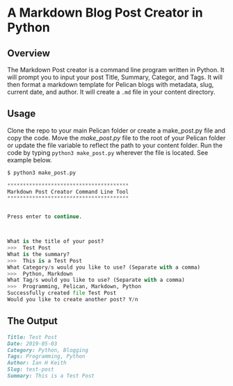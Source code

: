 # A Markdown Blog Post Creator in Python

## Overview

The Markdown Post creator is a command line program written in Python. It will prompt you to input your post Title, Summary, Categor, and Tags. It will then format a markdown template for Pelican blogs with metadata, slug, current date, and author. It will create a `.md` file in your content directory.

## Usage

Clone the repo to your main Pelican folder or create a make_post.py file and copy the code. Move the _make_post.py_ file to the root of your Pelican folder or update the file variable to reflect the path to your content folder. Run the code by typing `python3 make_post.py` wherever the file is located. See example below.

```bash
$ python3 make_post.py
```

```python
***************************************
Markdown Post Creator Command Line Tool
***************************************


Press enter to continue.



What is the title of your post? 
>>>  Test Post
What is the summary?
>>>  This is a Test Post
What Category/s would you like to use? (Separate with a comma)
>>>  Python, Markdown
What Tag/s would you like to use? (Separate with a comma)
>>>  Programming, Pelican, Markdown, Python
Successfully created file Test Post
Would you like to create another post? Y/n  
```

## The Output

```markdown
Title: Test Post
Date: 2019-05-03
Category: Python, Blogging
Tags: Programming, Python
Author: Ian H Keith
Slug: test-post
Summary: This is a Test Post
```


